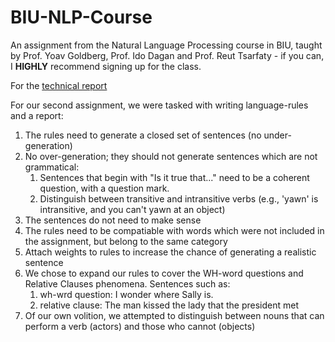 # BIU-NLP-Course
An assignment from the Natural Language Processing course in BIU, taught by Prof. Yoav Goldberg, Prof. Ido Dagan and Prof. Reut Tsarfaty - if you can, I **HIGHLY** recommend signing up for the class.

For the [technical report](https://github.com/RoyiRa/NLP-Course/blob/main/Assignment2/Report.pdf) 


For our second assignment, we were tasked with writing language-rules and a report:

1. The rules need to generate a closed set of sentences (no under-generation)
2. No over-generation; they should not generate sentences which are not grammatical:
   1. Sentences that begin with "Is it true that..." need to be a coherent question, with a question mark.
   2. Distinguish between transitive and intransitive verbs (e.g., 'yawn' is intransitive, and you can't yawn at an object)
3. The sentences do not need to make sense
4. The rules need to be compatiable with words which were not included in the assignment, but belong to the same category
5. Attach weights to rules to increase the chance of generating a realistic sentence
6. We chose to expand our rules to cover the WH-word questions and Relative Clauses phenomena. 
   Sentences such as: 
   1. wh-wrd question: I wonder where Sally is.
   2. relative clause: The man kissed the lady that the president met
7. Of our own volition, we attempted to distinguish between nouns that can perform a verb (actors) and those who cannot (objects) 
